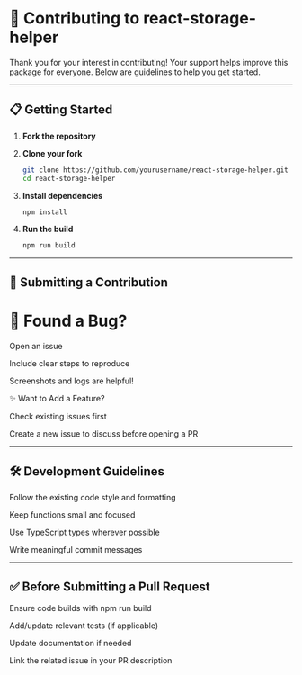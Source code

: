 # 🤝 Contributing to react-storage-helper

Thank you for your interest in contributing! Your support helps improve this package for everyone. Below are guidelines to help you get started.

---

## 📋 Getting Started

1. **Fork the repository**  
2. **Clone your fork**

   ```bash
   git clone https://github.com/yourusername/react-storage-helper.git
   cd react-storage-helper
    ```

3. **Install dependencies**

    ```bash
    npm install
    ```

4. **Run the build**

    ```bash
    npm run build
    ```

---

## 🚀 Submitting a Contribution

# 🐛 Found a Bug? 

Open an issue

Include clear steps to reproduce

Screenshots and logs are helpful!

✨ Want to Add a Feature?

Check existing issues first

Create a new issue to discuss before opening a PR

---

## 🛠️ Development Guidelines

Follow the existing code style and formatting

Keep functions small and focused

Use TypeScript types wherever possible

Write meaningful commit messages

---

## ✅ Before Submitting a Pull Request

Ensure code builds with npm run build

Add/update relevant tests (if applicable)

Update documentation if needed

Link the related issue in your PR description
